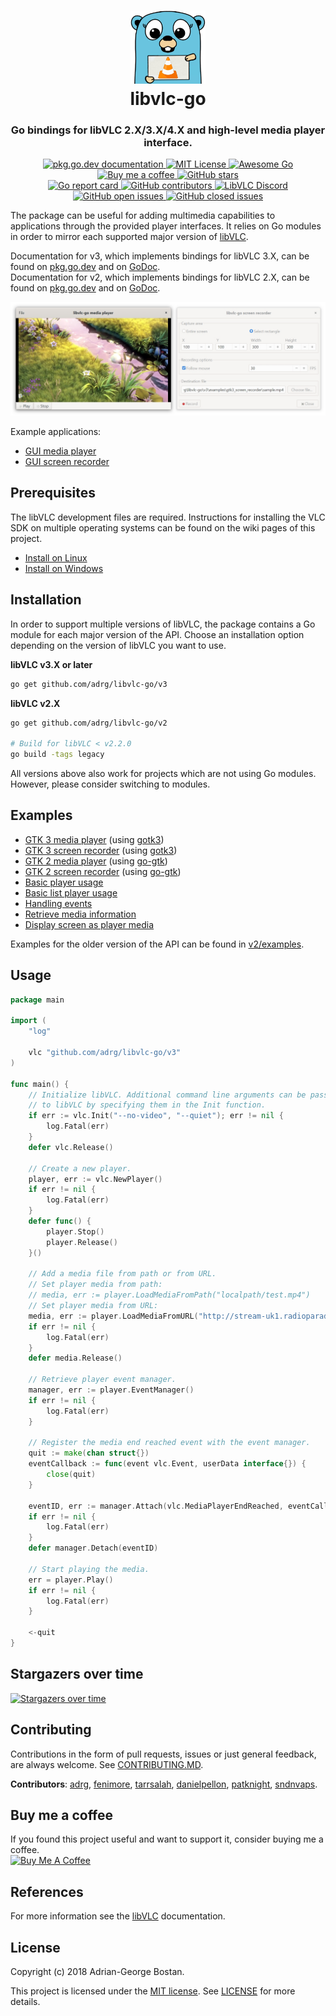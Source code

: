 <h1 align="center">
  <div>
    <img src="https://raw.githubusercontent.com/adrg/adrg.github.io/master/assets/projects/libvlc-go/libvlc-go-logo.jpg" width="120px" alt="libvlc-go logo"/>
  </div>
  libvlc-go
</h1>

<h3 align="center">Go bindings for libVLC 2.X/3.X/4.X and high-level media player interface.</h3>

<p align="center">
    <a href="https://pkg.go.dev/github.com/adrg/libvlc-go/v3">
        <img alt="pkg.go.dev documentation" src="https://img.shields.io/badge/go.dev-reference-007d9c?logo=go&logoColor=white">
    </a>
    <a href="https://opensource.org/licenses/MIT" rel="nofollow">
        <img alt="MIT License" src="https://img.shields.io/github/license/adrg/libvlc-go"/>
    </a>
    <a href="https://github.com/avelino/awesome-go#video">
        <img alt="Awesome Go" src="https://cdn.rawgit.com/sindresorhus/awesome/d7305f38d29fed78fa85652e3a63e154dd8e8829/media/badge.svg"/>
    </a>
    <a href="https://www.buymeacoffee.com/adrg">
        <img alt="Buy me a coffee" src="https://img.shields.io/static/v1.svg?label=%20&message=Buy%20me%20a%20coffee&color=FF813F&logo=buy%20me%20a%20coffee&logoColor=white"/>
    </a>
    <a alt="Github stars" href="https://github.com/adrg/libvlc-go/stargazers">
        <img alt="GitHub stars" src="https://img.shields.io/github/stars/adrg/libvlc-go?style=social">
    </a>
    <br />
    <a href="https://goreportcard.com/report/github.com/adrg/libvlc-go">
        <img alt="Go report card" src="https://goreportcard.com/badge/github.com/adrg/libvlc-go" />
    </a>
    <a href="https://github.com/adrg/libvlc-go/graphs/contributors">
        <img alt="GitHub contributors" src="https://img.shields.io/github/contributors/adrg/libvlc-go" />
    </a>
    <a href="https://discord.gg/3h3K3JF">
        <img alt="LibVLC Discord" src="https://img.shields.io/discord/716939396464508958?label=discord" />
    </a>
    <a href="https://github.com/adrg/libvlc-go/issues?q=is%3Aopen+is%3Aissue">
        <img alt="GitHub open issues" src="https://img.shields.io/github/issues-raw/adrg/libvlc-go">
    </a>
    <a href="https://github.com/adrg/libvlc-go/issues?q=is%3Aissue+is%3Aclosed">
        <img alt="GitHub closed issues" src="https://img.shields.io/github/issues-closed-raw/adrg/libvlc-go" />
    </a>
</p>

The package can be useful for adding multimedia capabilities to applications
through the provided player interfaces. It relies on Go modules in order to
mirror each supported major version of [libVLC](https://www.videolan.org/vlc/libvlc.html).

Documentation for v3, which implements bindings for libVLC 3.X, can be found on [pkg.go.dev](https://pkg.go.dev/github.com/adrg/libvlc-go/v3) and on [GoDoc](https://godoc.org/github.com/adrg/libvlc-go/v3).  
Documentation for v2, which implements bindings for libVLC 2.X, can be found on [pkg.go.dev](https://pkg.go.dev/github.com/adrg/libvlc-go/v2) and on [GoDoc](https://godoc.org/github.com/adrg/libvlc-go/v2).

![libvlc-go examples](https://raw.githubusercontent.com/adrg/adrg.github.io/master/assets/projects/libvlc-go/libvlc-go-examples.jpg)

Example applications:

* [GUI media player](v3/examples/gtk3_player)
* [GUI screen recorder](v3/examples/gtk3_screen_recorder)

## Prerequisites

The libVLC development files are required. Instructions for installing the
VLC SDK on multiple operating systems can be found on the wiki pages of this project.

- [Install on Linux](https://github.com/adrg/libvlc-go/wiki/Install-on-Linux)
- [Install on Windows](https://github.com/adrg/libvlc-go/wiki/Install-on-Windows)

## Installation

In order to support multiple versions of libVLC, the package contains a Go
module for each major version of the API. Choose an installation option
depending on the version of libVLC you want to use.

**libVLC v3.X or later**

```bash
go get github.com/adrg/libvlc-go/v3
```

**libVLC v2.X**

```bash
go get github.com/adrg/libvlc-go/v2

# Build for libVLC < v2.2.0
go build -tags legacy
```

All versions above also work for projects which are not using Go modules.
However, please consider switching to modules.

## Examples

* [GTK 3 media player](v3/examples/gtk3_player) (using [gotk3](https://github.com/gotk3/gotk3))
* [GTK 3 screen recorder](v3/examples/gtk3_screen_recorder) (using [gotk3](https://github.com/gotk3/gotk3))
* [GTK 2 media player](v3/examples/gtk2_player) (using [go-gtk](https://github.com/mattn/go-gtk))
* [GTK 2 screen recorder](v3/examples/gtk2_screen_recorder) (using [go-gtk](https://github.com/mattn/go-gtk))
* [Basic player usage](v3/examples/player.go)
* [Basic list player usage](v3/examples/list_player.go)
* [Handling events](v3/examples/event_handling.go)
* [Retrieve media information](v3/examples/media_information.go)
* [Display screen as player media](v3/examples/display_screen_media.go)

Examples for the older version of the API can be found in [v2/examples](v2/examples).

## Usage

```go
package main

import (
    "log"

    vlc "github.com/adrg/libvlc-go/v3"
)

func main() {
    // Initialize libVLC. Additional command line arguments can be passed in
    // to libVLC by specifying them in the Init function.
    if err := vlc.Init("--no-video", "--quiet"); err != nil {
        log.Fatal(err)
    }
    defer vlc.Release()

    // Create a new player.
    player, err := vlc.NewPlayer()
    if err != nil {
        log.Fatal(err)
    }
    defer func() {
        player.Stop()
        player.Release()
    }()

    // Add a media file from path or from URL.
    // Set player media from path:
    // media, err := player.LoadMediaFromPath("localpath/test.mp4")
    // Set player media from URL:
    media, err := player.LoadMediaFromURL("http://stream-uk1.radioparadise.com/mp3-32")
    if err != nil {
        log.Fatal(err)
    }
    defer media.Release()

    // Retrieve player event manager.
    manager, err := player.EventManager()
    if err != nil {
        log.Fatal(err)
    }

    // Register the media end reached event with the event manager.
    quit := make(chan struct{})
    eventCallback := func(event vlc.Event, userData interface{}) {
        close(quit)
    }

    eventID, err := manager.Attach(vlc.MediaPlayerEndReached, eventCallback, nil)
    if err != nil {
        log.Fatal(err)
    }
    defer manager.Detach(eventID)

    // Start playing the media.
    err = player.Play()
    if err != nil {
        log.Fatal(err)
    }

    <-quit
}
```

## Stargazers over time

[![Stargazers over time](https://starchart.cc/adrg/libvlc-go.svg)](https://starchart.cc/adrg/libvlc-go)

## Contributing

Contributions in the form of pull requests, issues or just general feedback,
are always welcome.
See [CONTRIBUTING.MD](CONTRIBUTING.md).

**Contributors**:
[adrg](https://github.com/adrg),
[fenimore](https://github.com/fenimore),
[tarrsalah](https://github.com/tarrsalah),
[danielpellon](https://github.com/danielpellon),
[patknight](https://github.com/patknight),
[sndnvaps](https://github.com/sndnvaps).

## Buy me a coffee

If you found this project useful and want to support it, consider buying me a coffee.  
<a href="https://www.buymeacoffee.com/adrg">
    <img src="https://cdn.buymeacoffee.com/buttons/v2/arial-orange.png" alt="Buy Me A Coffee" height="42px">
</a>

## References

For more information see the
[libVLC](https://www.videolan.org/developers/vlc/doc/doxygen/html/group__libvlc.html) documentation.

## License

Copyright (c) 2018 Adrian-George Bostan.

This project is licensed under the [MIT license](https://opensource.org/licenses/MIT).
See [LICENSE](LICENSE) for more details.
